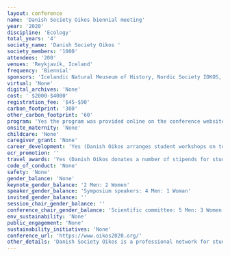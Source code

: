 ```yaml
---
layout: conference 
name: 'Danish Society Oikos biennial meeting'
year: '2020'
discipline: 'Ecology'
total_years: '4'
society_name: 'Danish Society Oikos '
society_members: '1000'
attendees: '200'
venues: 'Reykjavík, Iceland'
frequency: 'Biennial'
sponsors: 'Icelandic Natural Meuseum of History, Nordic Society IOKOS, University of Iceland'
virtual: 'None'
digital_archives: 'None'
cost: ' $2000-$4000'
registration_fee: '$45-$90'
carbon_footprint: '300'
other_carbon_footprint: '60'
program: 'Yes the program was provided online on the conference website.'
onsite_maternity: 'None'
childcare: 'None'
caregiver_grant: 'None'
career_development: 'Yes (Danish Oikos arranges student workshops on topics of general interest to PhD students and postdocs. Two of our previous workshops have thus covered various aspects of writing and publishing scientific papers)'
ecr_promotion: ''
travel_awards: 'Yes (Danish Oikos donates a number of stipends for students to participate in the joint biennial Nordic meetings) '
code_of_conduct: 'None'
safety: 'None'
gender_balance: 'None'
keynote_gender_balance: '2 Men: 2 Women'
speaker_gender_balance: 'Symposium speakers: 4 Men: 1 Woman'
invited_gender_balance: ''
session_chair_gender_balance: ''
conference_chair_gender_balance: 'Scientific committee: 5 Men: 3 Women, Organizing committee: 4 Women: 2 Men'
env_sustainability: 'None'
public_engagement: 'None'
sustainability_initiatives: 'None'
conference_url: 'https://www.oikos2020.org/'
other_details: 'Danish Society Oikos is a professional network for students and professionals in ecology research, The Oikos society includes national sections from Sweden, Norway, Iceland, and Finland.'
---
```

